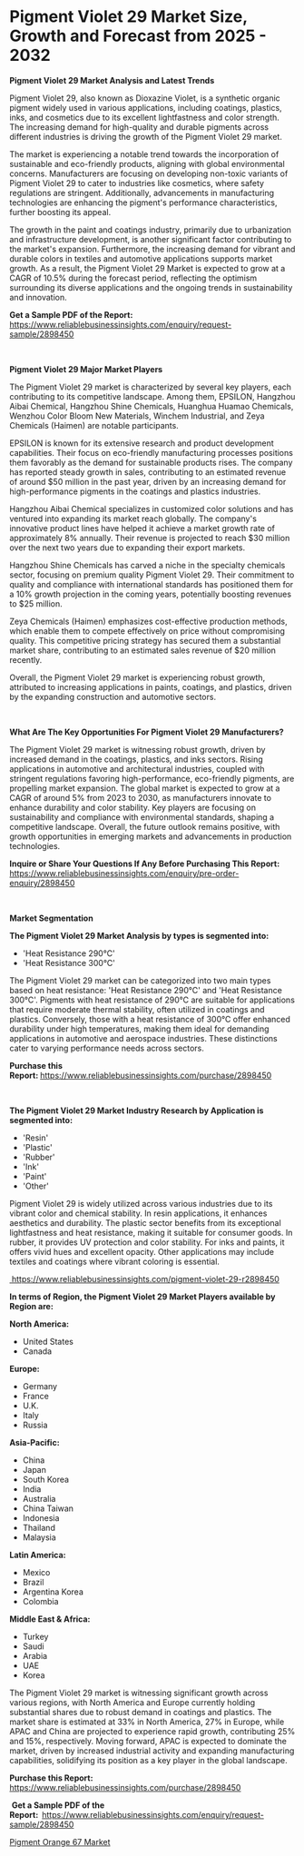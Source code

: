 <p><h1>Pigment Violet 29 Market Size, Growth and Forecast from 2025 - 2032</h1></p><p><strong>Pigment Violet 29 Market Analysis and Latest Trends</strong></p>
<p><p>Pigment Violet 29, also known as Dioxazine Violet, is a synthetic organic pigment widely used in various applications, including coatings, plastics, inks, and cosmetics due to its excellent lightfastness and color strength. The increasing demand for high-quality and durable pigments across different industries is driving the growth of the Pigment Violet 29 market. </p><p>The market is experiencing a notable trend towards the incorporation of sustainable and eco-friendly products, aligning with global environmental concerns. Manufacturers are focusing on developing non-toxic variants of Pigment Violet 29 to cater to industries like cosmetics, where safety regulations are stringent. Additionally, advancements in manufacturing technologies are enhancing the pigment's performance characteristics, further boosting its appeal.</p><p>The growth in the paint and coatings industry, primarily due to urbanization and infrastructure development, is another significant factor contributing to the market's expansion. Furthermore, the increasing demand for vibrant and durable colors in textiles and automotive applications supports market growth. As a result, the Pigment Violet 29 Market is expected to grow at a CAGR of 10.5% during the forecast period, reflecting the optimism surrounding its diverse applications and the ongoing trends in sustainability and innovation.</p></p>
<p><strong>Get a Sample PDF of the Report:&nbsp;</strong> <a href="https://www.reliablebusinessinsights.com/enquiry/request-sample/2898450?utm_campaign=3080&utm_medium=2&utm_source=Github&utm_content=ia&utm_term=15032025&utm_id=pigment-violet-29">https://www.reliablebusinessinsights.com/enquiry/request-sample/2898450</a></p>
<p>&nbsp;</p>
<p><strong>Pigment Violet 29 Major Market Players</strong></p>
<p><p>The Pigment Violet 29 market is characterized by several key players, each contributing to its competitive landscape. Among them, EPSILON, Hangzhou Aibai Chemical, Hangzhou Shine Chemicals, Huanghua Huamao Chemicals, Wenzhou Color Bloom New Materials, Winchem Industrial, and Zeya Chemicals (Haimen) are notable participants.</p><p>EPSILON is known for its extensive research and product development capabilities. Their focus on eco-friendly manufacturing processes positions them favorably as the demand for sustainable products rises. The company has reported steady growth in sales, contributing to an estimated revenue of around $50 million in the past year, driven by an increasing demand for high-performance pigments in the coatings and plastics industries.</p><p>Hangzhou Aibai Chemical specializes in customized color solutions and has ventured into expanding its market reach globally. The company's innovative product lines have helped it achieve a market growth rate of approximately 8% annually. Their revenue is projected to reach $30 million over the next two years due to expanding their export markets.</p><p>Hangzhou Shine Chemicals has carved a niche in the specialty chemicals sector, focusing on premium quality Pigment Violet 29. Their commitment to quality and compliance with international standards has positioned them for a 10% growth projection in the coming years, potentially boosting revenues to $25 million.</p><p>Zeya Chemicals (Haimen) emphasizes cost-effective production methods, which enable them to compete effectively on price without compromising quality. This competitive pricing strategy has secured them a substantial market share, contributing to an estimated sales revenue of $20 million recently. </p><p>Overall, the Pigment Violet 29 market is experiencing robust growth, attributed to increasing applications in paints, coatings, and plastics, driven by the expanding construction and automotive sectors.</p></p>
<p>&nbsp;</p>
<p><strong>What Are The Key Opportunities For Pigment Violet 29 Manufacturers?</strong></p>
<p><p>The Pigment Violet 29 market is witnessing robust growth, driven by increased demand in the coatings, plastics, and inks sectors. Rising applications in automotive and architectural industries, coupled with stringent regulations favoring high-performance, eco-friendly pigments, are propelling market expansion. The global market is expected to grow at a CAGR of around 5% from 2023 to 2030, as manufacturers innovate to enhance durability and color stability. Key players are focusing on sustainability and compliance with environmental standards, shaping a competitive landscape. Overall, the future outlook remains positive, with growth opportunities in emerging markets and advancements in production technologies.</p></p>
<p><strong>Inquire or Share Your Questions If Any Before Purchasing This Report:</strong> <a href="https://www.reliablebusinessinsights.com/enquiry/pre-order-enquiry/2898450?utm_campaign=3080&utm_medium=2&utm_source=Github&utm_content=ia&utm_term=15032025&utm_id=pigment-violet-29">https://www.reliablebusinessinsights.com/enquiry/pre-order-enquiry/2898450</a></p>
<p>&nbsp;</p>
<p><strong>Market Segmentation</strong></p>
<p><strong>The Pigment Violet 29 Market Analysis by types is segmented into:</strong></p>
<p><ul><li>'Heat Resistance 290℃'</li><li>'Heat Resistance 300℃'</li></ul></p>
<p><p>The Pigment Violet 29 market can be categorized into two main types based on heat resistance: 'Heat Resistance 290℃' and 'Heat Resistance 300℃'. Pigments with heat resistance of 290℃ are suitable for applications that require moderate thermal stability, often utilized in coatings and plastics. Conversely, those with a heat resistance of 300℃ offer enhanced durability under high temperatures, making them ideal for demanding applications in automotive and aerospace industries. These distinctions cater to varying performance needs across sectors.</p></p>
<p><strong>Purchase this Report:&nbsp;</strong><a href="https://www.reliablebusinessinsights.com/purchase/2898450?utm_campaign=3080&utm_medium=2&utm_source=Github&utm_content=ia&utm_term=15032025&utm_id=pigment-violet-29">https://www.reliablebusinessinsights.com/purchase/2898450</a></p>
<p>&nbsp;</p>
<p><strong>The Pigment Violet 29 Market Industry Research by Application is segmented into:</strong></p>
<p><ul><li>'Resin'</li><li>'Plastic'</li><li>'Rubber'</li><li>'Ink'</li><li>'Paint'</li><li>'Other'</li></ul></p>
<p><p>Pigment Violet 29 is widely utilized across various industries due to its vibrant color and chemical stability. In resin applications, it enhances aesthetics and durability. The plastic sector benefits from its exceptional lightfastness and heat resistance, making it suitable for consumer goods. In rubber, it provides UV protection and color stability. For inks and paints, it offers vivid hues and excellent opacity. Other applications may include textiles and coatings where vibrant coloring is essential.</p></p>
<p><a href="https://www.reliablebusinessinsights.com/pigment-violet-29-r2898450?utm_campaign=3080&utm_medium=2&utm_source=Github&utm_content=ia&utm_term=15032025&utm_id=pigment-violet-29">&nbsp;https://www.reliablebusinessinsights.com/pigment-violet-29-r2898450</a></p>
<p><strong>In terms of Region, the Pigment Violet 29 Market Players available by Region are:</strong></p>
<p>
    <p> <strong> North America: </strong>
        <ul>
            <li>United States</li>
            <li>Canada</li>
        </ul>
        </p> 
    <p> <strong> Europe: </strong>
        <ul>
            <li>Germany</li>
            <li>France</li>
            <li>U.K.</li>
            <li>Italy</li>
            <li>Russia</li>
        </ul>
        </p> 
    <p> <strong> Asia-Pacific: </strong>
        <ul>
            <li>China</li>
            <li>Japan</li>
            <li>South Korea</li>
            <li>India</li>
            <li>Australia</li>
            <li>China Taiwan</li>
            <li>Indonesia</li>
            <li>Thailand</li>
            <li>Malaysia</li>
        </ul>
        </p> 
    <p> <strong> Latin America: </strong>
        <ul>
            <li>Mexico</li>
            <li>Brazil</li>
            <li>Argentina Korea</li>
            <li>Colombia</li>
        </ul>
        </p> 
    <p> <strong> Middle East & Africa: </strong>
        <ul>
            <li>Turkey</li>
            <li>Saudi</li>
            <li>Arabia</li>
            <li>UAE</li>
            <li>Korea</li>
        </ul>
    </p>
    </p>
<p><p>The Pigment Violet 29 market is witnessing significant growth across various regions, with North America and Europe currently holding substantial shares due to robust demand in coatings and plastics. The market share is estimated at 33% in North America, 27% in Europe, while APAC and China are projected to experience rapid growth, contributing 25% and 15%, respectively. Moving forward, APAC is expected to dominate the market, driven by increased industrial activity and expanding manufacturing capabilities, solidifying its position as a key player in the global landscape.</p></p>
<p><strong>Purchase this Report: </strong><a href="https://www.reliablebusinessinsights.com/purchase/2898450?utm_campaign=3080&utm_medium=2&utm_source=Github&utm_content=ia&utm_term=15032025&utm_id=pigment-violet-29">https://www.reliablebusinessinsights.com/purchase/2898450</a></p>
<p>&nbsp;<strong>Get a Sample PDF of the Report:&nbsp;&nbsp;</strong><a href="https://www.reliablebusinessinsights.com/enquiry/request-sample/2898450?utm_campaign=3080&utm_medium=2&utm_source=Github&utm_content=ia&utm_term=15032025&utm_id=pigment-violet-29">https://www.reliablebusinessinsights.com/enquiry/request-sample/2898450</a></p>
<p><strong></strong></p>
<p><p><a href="https://github.com/kaddahblejc/Market-Research-Report-List-1/blob/main/pigment-orange-67-market.md?utm_campaign=3080&utm_medium=2&utm_source=Github&utm_content=ia&utm_term=15032025&utm_id=pigment-violet-29">Pigment Orange 67 Market</a></p></p>